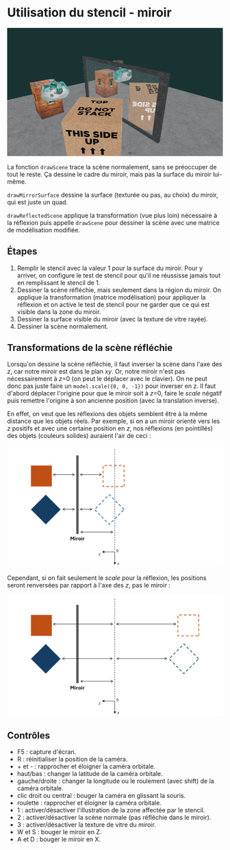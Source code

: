 # Utilisation du stencil - miroir

<img src="doc/scene.png"/>

La fonction `drawScene` trace la scène normalement, sans se préoccuper de tout le reste. Ça dessine le cadre du miroir, mais pas la surface du miroir lui-même.

`drawMirrorSurface` dessine la surface (texturée ou pas, au choix) du miroir, qui est juste un quad.

`drawReflectedScene` applique la transformation (vue plus loin) nécessaire à la réflexion puis appelle `drawScene` pour dessiner la scène avec une matrice de modélisation modifiée.

## Étapes

1. Remplir le stencil avec la valeur 1 pour la surface du miroir. Pour y arriver, on configure le test de stencil pour qu'il ne réussisse jamais tout en remplissant le stencil de 1.
1. Dessiner la scène réfléchie, mais seulement dans la région du miroir. On applique la transformation (matrice modélisation) pour appliquer la réflexion et on active le test de stencil pour ne garder que ce qui est visible dans la zone du miroir.
1. Dessiner la surface visible du miroir (avec la texture de vitre rayée).
1. Dessiner la scène normalement.

## Transformations de la scène réfléchie

Lorsqu'on dessine la scène réfléchie, il faut inverser la scène dans l'axe des *z*, car notre miroir est dans le plan *xy*. Or, notre miroir n'est pas nécessairement à *z*=0 (on peut le déplacer avec le clavier). On ne peut donc pas juste faire un `model.scale({0, 0, -1})` pour inverser en z. Il faut d'abord déplacer l'origine pour que le miroir soit à *z*=0, faire le *scale* négatif puis remettre l'origine à son ancienne position (avec la translation inverse).

En effet, on veut que les réflexions des objets semblent être à la même distance que les objets réels. Par exemple, si on a un miroir orienté vers les *z* positifs et avec une certaine position en *z*, nos réflexions (en pointillés) des objets (couleurs solides) auraient l'air de ceci :

<img src="doc/reflected_ok.png"/>

Cependant, si on fait seulement le *scale* pour la réflexion, les positions seront renversées par rapport à l'axe des *z*, pas le miroir :

<img src="doc/reflected_bad.png"/>

## Contrôles

* F5 : capture d'écran.
* R : réinitialiser la position de la caméra.
* \+ et - :  rapprocher et éloigner la caméra orbitale.
* haut/bas : changer la latitude de la caméra orbitale.
* gauche/droite : changer la longitude ou le roulement (avec shift) de la caméra orbitale.
* clic droit ou central : bouger la caméra en glissant la souris.
* roulette : rapprocher et éloigner la caméra orbitale.
* 1 : activer/désactiver l'illustration de la zone affectée par le stencil.
* 2 : activer/désactiver la scène normale (pas réfléchie dans le miroir).
* 3 : activer/désactiver la texture de vitre du miroir.
* W et S : bouger le miroir en Z.
* A et D : bouger le miroir en X.
